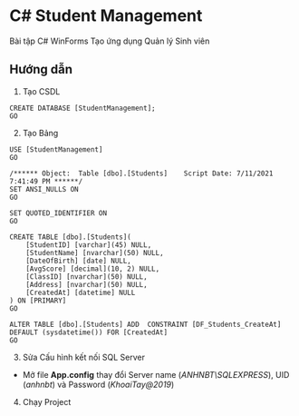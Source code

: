 # C# Student Management

Bài tập C# WinForms Tạo ứng dụng Quản lý Sinh viên

## Hướng dẫn

1. Tạo CSDL

```
CREATE DATABASE [StudentManagement];
GO
```

2. Tạo Bảng

```
USE [StudentManagement]
GO

/****** Object:  Table [dbo].[Students]    Script Date: 7/11/2021 7:41:49 PM ******/
SET ANSI_NULLS ON
GO

SET QUOTED_IDENTIFIER ON
GO

CREATE TABLE [dbo].[Students](
	[StudentID] [varchar](45) NULL,
	[StudentName] [nvarchar](50) NULL,
	[DateOfBirth] [date] NULL,
	[AvgScore] [decimal](10, 2) NULL,
	[ClassID] [nvarchar](50) NULL,
	[Address] [nvarchar](50) NULL,
	[CreatedAt] [datetime] NULL
) ON [PRIMARY]
GO

ALTER TABLE [dbo].[Students] ADD  CONSTRAINT [DF_Students_CreateAt]  DEFAULT (sysdatetime()) FOR [CreatedAt]
GO
```

3. Sửa Cấu hình kết nối SQL Server

- Mở file **App.config** thay đổi Server name (_ANHNBT\SQLEXPRESS_), UID (_anhnbt_) và Password (_KhoaiTay@2019_)

4. Chạy Project
